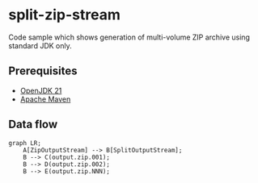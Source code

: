 # split-zip-stream

Code sample which shows generation of multi-volume ZIP archive using standard JDK only.

## Prerequisites

* [OpenJDK 21](https://adoptium.net/temurin/archive/?version=21)
* [Apache Maven](https://maven.apache.org/download.cgi)

## Data flow

```mermaid
graph LR;
    A[ZipOutputStream] --> B[SplitOutputStream];
    B --> C(output.zip.001);
    B --> D(output.zip.002);
    B --> E(output.zip.NNN);
```
